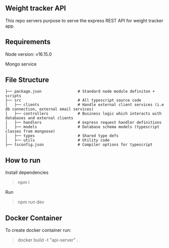 ## Weight tracker API

This repo servers purpose to serve the express REST API for weight tracker app.

## Requirements

Node version: v16.15.0

Mongo service

## File Structure

```
├── package.json                # Standard node module definiton + scripts
├── src                         # All typescript source code
│   ├── clients                 # Handle external client services (i.e db connection, external email services)
│   ├── controllers             # Business logic which interacts with databases and external clients
│   ├── handlers                # express request handler definitions
│   ├── models                  # Database schema models (typescript classes from mongoose)
│   ├── types                   # Shared type defs
│   ├── utils                   # Utility code
├── tsconfig.json               # Compiler options for typescript
```

## How to run

Install dependencies

> npm i

Run

> npm run dev

## Docker Container

To create docker container run:

> docker build -t "api-server" .
